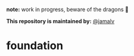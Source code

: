**note:** work in progress, beware of the dragons 🐉 

**This repository is maintained by:** [@jamalv](https://github.com/jamalv)

# foundation

